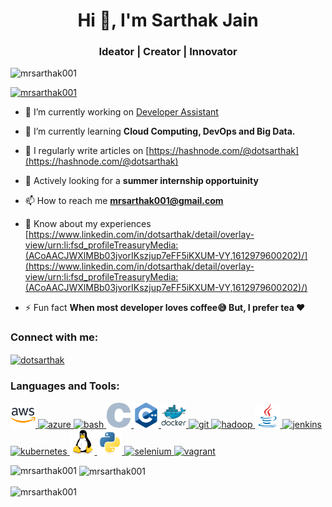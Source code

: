 <h1 align="center">Hi 👋, I'm Sarthak Jain</h1>
<h3 align="center">Ideator | Creator | Innovator</h3>

<p align="left"> <img src="https://komarev.com/ghpvc/?username=mrsarthak001&label=Profile%20views&color=0e75b6&style=flat" alt="mrsarthak001" /> </p>

<p align="left"> <a href="https://github.com/ryo-ma/github-profile-trophy"><img src="https://github-profile-trophy.vercel.app/?username=mrsarthak001" alt="mrsarthak001" /></a> </p>

- 🔭 I’m currently working on [Developer Assistant](https://github.com/mrsarthak001/Developer-Assistant)

- 🌱 I’m currently learning **Cloud Computing, DevOps and Big Data.**

- 📝 I regularly write articles on [https://hashnode.com/@dotsarthak](https://hashnode.com/@dotsarthak)

- 💬 Actively looking for a **summer internship opportuinity**

- 📫 How to reach me **mrsarthak001@gmail.com**

- 📄 Know about my experiences [https://www.linkedin.com/in/dotsarthak/detail/overlay-view/urn:li:fsd_profileTreasuryMedia:(ACoAACJWXlMBb03jvorIKszjup7eFF5iKXUM-VY,1612979600202)/](https://www.linkedin.com/in/dotsarthak/detail/overlay-view/urn:li:fsd_profileTreasuryMedia:(ACoAACJWXlMBb03jvorIKszjup7eFF5iKXUM-VY,1612979600202)/)

- ⚡ Fun fact **When most developer loves coffee😅 But, I prefer tea ❤️**

<h3 align="left">Connect with me:</h3>
<p align="left">
<a href="https://linkedin.com/in/dotsarthak" target="blank"><img align="center" src="https://cdn.jsdelivr.net/npm/simple-icons@3.0.1/icons/linkedin.svg" alt="dotsarthak" height="30" width="40" /></a>
</p>

<h3 align="left">Languages and Tools:</h3>
<p align="left"> <a href="https://aws.amazon.com" target="_blank"> <img src="https://raw.githubusercontent.com/devicons/devicon/master/icons/amazonwebservices/amazonwebservices-original-wordmark.svg" alt="aws" width="40" height="40"/> </a> <a href="https://azure.microsoft.com/en-in/" target="_blank"> <img src="https://www.vectorlogo.zone/logos/microsoft_azure/microsoft_azure-icon.svg" alt="azure" width="40" height="40"/> </a> <a href="https://www.gnu.org/software/bash/" target="_blank"> <img src="https://www.vectorlogo.zone/logos/gnu_bash/gnu_bash-icon.svg" alt="bash" width="40" height="40"/> </a> <a href="https://www.cprogramming.com/" target="_blank"> <img src="https://raw.githubusercontent.com/devicons/devicon/master/icons/c/c-original.svg" alt="c" width="40" height="40"/> </a> <a href="https://www.w3schools.com/cpp/" target="_blank"> <img src="https://raw.githubusercontent.com/devicons/devicon/master/icons/cplusplus/cplusplus-original.svg" alt="cplusplus" width="40" height="40"/> </a> <a href="https://www.docker.com/" target="_blank"> <img src="https://raw.githubusercontent.com/devicons/devicon/master/icons/docker/docker-original-wordmark.svg" alt="docker" width="40" height="40"/> </a> <a href="https://git-scm.com/" target="_blank"> <img src="https://www.vectorlogo.zone/logos/git-scm/git-scm-icon.svg" alt="git" width="40" height="40"/> </a> <a href="https://hadoop.apache.org/" target="_blank"> <img src="https://www.vectorlogo.zone/logos/apache_hadoop/apache_hadoop-icon.svg" alt="hadoop" width="40" height="40"/> </a> <a href="https://www.java.com" target="_blank"> <img src="https://raw.githubusercontent.com/devicons/devicon/master/icons/java/java-original.svg" alt="java" width="40" height="40"/> </a> <a href="https://www.jenkins.io" target="_blank"> <img src="https://www.vectorlogo.zone/logos/jenkins/jenkins-icon.svg" alt="jenkins" width="40" height="40"/> </a> <a href="https://kubernetes.io" target="_blank"> <img src="https://www.vectorlogo.zone/logos/kubernetes/kubernetes-icon.svg" alt="kubernetes" width="40" height="40"/> </a> <a href="https://www.linux.org/" target="_blank"> <img src="https://raw.githubusercontent.com/devicons/devicon/master/icons/linux/linux-original.svg" alt="linux" width="40" height="40"/> </a> <a href="https://www.python.org" target="_blank"> <img src="https://raw.githubusercontent.com/devicons/devicon/master/icons/python/python-original.svg" alt="python" width="40" height="40"/> </a> <a href="https://www.selenium.dev" target="_blank"> <img src="https://raw.githubusercontent.com/detain/svg-logos/780f25886640cef088af994181646db2f6b1a3f8/svg/selenium-logo.svg" alt="selenium" width="40" height="40"/> </a> <a href="https://www.vagrantup.com/" target="_blank"> <img src="https://www.vectorlogo.zone/logos/vagrantup/vagrantup-icon.svg" alt="vagrant" width="40" height="40"/> </a> </p>

<p><img align="left" src="https://github-readme-stats.vercel.app/api/top-langs?username=mrsarthak001&show_icons=true&locale=en&layout=compact" alt="mrsarthak001" /></p>

<p>&nbsp;<img align="center" src="https://github-readme-stats.vercel.app/api?username=mrsarthak001&show_icons=true&locale=en" alt="mrsarthak001" /></p>

<p><img align="center" src="https://github-readme-streak-stats.herokuapp.com/?user=mrsarthak001&" alt="mrsarthak001" /></p>
